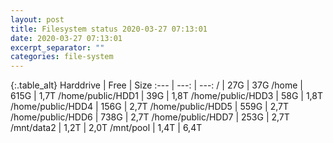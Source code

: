 ```yaml
---
layout: post
title: Filesystem status 2020-03-27 07:13:01
date: 2020-03-27 07:13:01
excerpt_separator: ""
categories: file-system
---
```

{:.table_alt}
Harddrive | Free | Size
:--- | ---: | ---:
/ | 27G | 37G
/home | 615G | 1,7T
/home/public/HDD1 | 39G | 1,8T
/home/public/HDD3 | 58G | 1,8T
/home/public/HDD4 | 156G | 2,7T
/home/public/HDD5 | 559G | 2,7T
/home/public/HDD6 | 738G | 2,7T
/home/public/HDD7 | 253G | 2,7T
/mnt/data2 | 1,2T | 2,0T
/mnt/pool | 1,4T | 6,4T
